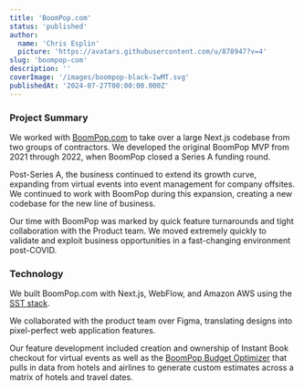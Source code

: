 ```yaml
---
title: 'BoomPop.com'
status: 'published'
author:
  name: 'Chris Esplin'
  picture: 'https://avatars.githubusercontent.com/u/878947?v=4'
slug: 'boompop-com'
description: ''
coverImage: '/images/boompop-black-IwMT.svg'
publishedAt: '2024-07-27T00:00:00.000Z'
---
```


### Project Summary

We worked with [BoomPop.com](https://boompop.com/) to take over a large Next.js codebase from two groups of contractors. We developed the original BoomPop MVP from 2021 through 2022, when BoomPop closed a Series A funding round.

Post-Series A, the business continued to extend its growth curve, expanding from virtual events into event management for company offsites. We continued to work with BoomPop during this expansion, creating a new codebase for the new line of business.

Our time with BoomPop was marked by quick feature turnarounds and tight collaboration with the Product team. We moved extremely quickly to validate and exploit business opportunities in a fast-changing environment post-COVID.

### Technology

We built BoomPop.com with Next.js, WebFlow, and Amazon AWS using the [SST stack](https://sst.dev/).

We collaborated with the product team over Figma, translating designs into pixel-perfect web application features.

Our feature development included creation and ownership of Instant Book checkout for virtual events as well as the [BoomPop Budget Optimizer](https://boompop.com/platform/budget-optimizer) that pulls in data from hotels and airlines to generate custom estimates across a matrix of hotels and travel dates.